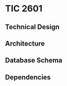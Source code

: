 <h1> TIC 2601 </h1>

<h2>Technical Design</h2>

<h2>Architecture</h2>

<h2>Database Schema</h2>

<h2>Dependencies</h2>